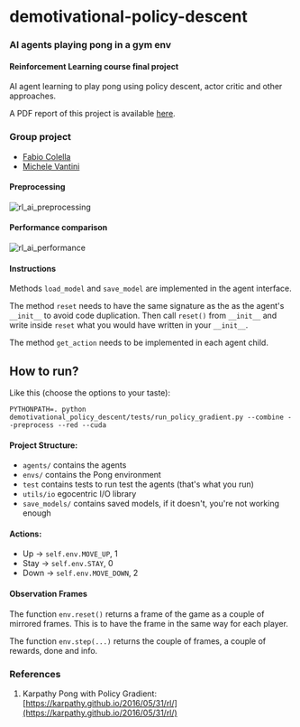# demotivational-policy-descent
### AI agents playing pong in a gym env
#### Reinforcement Learning course final project

AI agent learning to play pong using policy descent, actor critic and other approaches.

A PDF report of this project is available [here](https://github.com/fcole90/demotivational-policy-descent/releases/download/report/RL_report.pdf).

### Group project
- [Fabio Colella](https://www.linkedin.com/in/fabio-colella-099858162/)
- [Michele Vantini](https://www.linkedin.com/in/michele-vantini-9825bb42/)

#### Preprocessing
![rl_ai_preprocessing](https://user-images.githubusercontent.com/1292230/69499071-19283d80-0ef7-11ea-88f3-90b69b7c6ae9.png)

#### Performance comparison
![rl_ai_performance](https://user-images.githubusercontent.com/1292230/69499072-19283d80-0ef7-11ea-9c5d-4abd079572f3.png)

#### Instructions

Methods `load_model` and `save_model` are implemented in
the agent interface.

The method `reset` needs to have the same signature as
the as the agent's `__init__` to avoid code duplication. 
Then call `reset()` from `__init__` and write inside `reset` what you 
would have written in your `__init__`.

The method `get_action` needs to be implemented in each
agent child.

## How to run?
Like this (choose the options to your taste):

`PYTHONPATH=. python demotivational_policy_descent/tests/run_policy_gradient.py --combine --preprocess --red --cuda`

#### Project Structure:

  - `agents/` contains the agents
  - `envs/` contains the Pong environment
  - `test` contains tests to run test the agents (that's what you run)
  - `utils/io` egocentric I/O library
  - `save_models/` contains saved models, if it doesn't, you're not working enough

#### Actions:

  - Up -> `self.env.MOVE_UP`, 1
  - Stay -> `self.env.STAY`, 0
  - Down -> `self.env.MOVE_DOWN`, 2
 
#### Observation Frames
The function `env.reset()` returns a frame of the game as a couple of
mirrored frames. This is to have the frame in the same way for each player.

The function `env.step(...)` returns the couple of frames, a couple of 
rewards, done and info.

### References

1. Karpathy Pong with Policy Gradient: [https://karpathy.github.io/2016/05/31/rl/](https://karpathy.github.io/2016/05/31/rl/)
